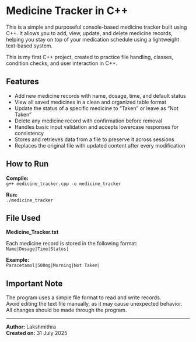 # Medicine Tracker in C++

This is a simple and purposeful console-based medicine tracker built using C++. It allows you to add, view, update, and delete medicine records, helping you stay on top of your medication schedule using a lightweight text-based system.

This is my first C++ project, created to practice file handling, classes, condition checks, and user interaction in C++.

## Features

- Add new medicine records with name, dosage, time, and default status  
- View all saved medicines in a clean and organized table format  
- Update the status of a specific medicine to “Taken” or leave as “Not Taken”  
- Delete any medicine record with confirmation before removal  
- Handles basic input validation and accepts lowercase responses for consistency  
- Stores and retrieves data from a file to preserve it across sessions  
- Replaces the original file with updated content after every modification  

## How to Run

**Compile:**  
`g++ medicine_tracker.cpp -o medicine_tracker`  

**Run:**  
`./medicine_tracker`

## File Used

**Medicine_Tracker.txt**

Each medicine record is stored in the following format:  
`Name|Dosage|Time|Status|`

**Example:**  
`Paracetamol|500mg|Morning|Not Taken|`

## Important Note

The program uses a simple file format to read and write records.  
Avoid editing the text file manually, as it may cause unexpected behavior.  
All changes should be made through the program.

---

**Author:** Lakshmithra  
**Created on:** 31 July 2025
